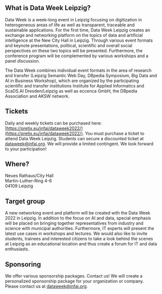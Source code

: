 ## What is Data Week Leipzig?
Data Week is a week-long event in Leipzig focusing on digitization in heterogeneous areas of life as well as transparent, traceable and sustainable applications. For the first time, Data Week Leipzig creates an exchange and networking platform on the topics of data and artificial intelligence at the New City Hall in Leipzig. Through various event formats and keynote presentations, political, scientific and overall social perspectives on these two topics will be presented. Furthermore, the conference program will be complemented by various workshops and a panel discussion. 

The Data Week combines individual event formats in the area of research and transfer (Leipzig Semantic Web Day, DBpedia Symposium, Big Data and AI in Business Workshop), which are organized by the participating scientific and transfer institutions Institute for Applied Informatics and ScaDS.AI Dresden/Leipzig as well as eccenca GmbH, the DBpedia Association and AKSW network.

## Tickets
Daily and weekly tickets can be purchased here:  [https://pretix.eu/infai/dataweek2022/](https://pretix.eu/infai/dataweek2022/). You must purchase a ticket to attend Data Week Leipzig. Students can secure a discounted ticket at [dataweek@infai.org](mailto:dataweek@infai.org). We will provide a limited contingent. We look forward to your participation!

## Where?
Neues Rathaus/City Hall<br/>
Martin-Luther-Ring 4-6<br/>
04109 Leipzig

## Target group
A new networking event and platform will be created with the Data Week 2022 in Leipzig. In addition to the focus on AI and data, special emphasis will be placed on bringing together representatives from industry and science with municipal authorities. Furthermore, IT experts will present the latest use cases in workshops and lectures. We would also like to invite students, trainees and interested citizens to take a look behind the scenes at Leipzig as an educational location and thus create a forum for IT and data enthusiasts.

## Sponsoring
We offer various sponsorship packages. Contact us! We will create a personalized sponsorship package for your organization or company. Please contact us at [dataweek@infai.org](mailto:dataweek@infai.org).
